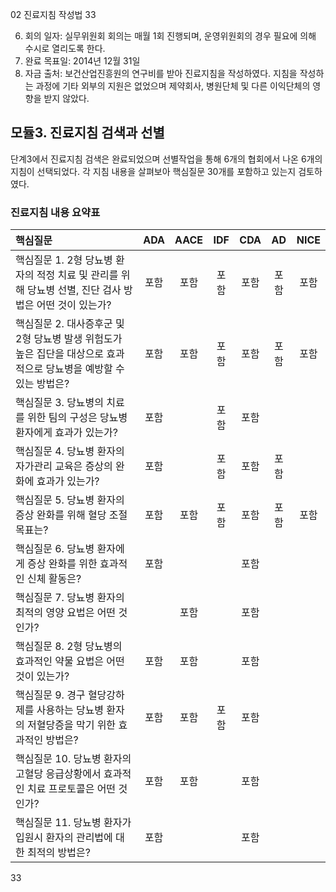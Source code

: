 02 진료지침 작성법
33

6. 회의 일자: 실무위원회 회의는 매월 1회 진행되며, 운영위원회의 경우 필요에 의해 수시로 열리도록 한다.
7. 완료 목표일: 2014년 12월 31일
8. 자금 출처: 보건산업진흥원의 연구비를 받아 진료지침을 작성하였다. 지침을 작성하는 과정에 기타 외부의 지원은 없었으며 제약회사, 병원단체 및 다른 이익단체의 영향을 받지 않았다.

## 모듈3. 진료지침 검색과 선별

단계3에서 진료지침 검색은 완료되었으며 선별작업을 통해 6개의 협회에서 나온 6개의 지침이 선택되었다. 각 지침 내용을 살펴보아 핵심질문 30개를 포함하고 있는지 검토하였다.

### 진료지침 내용 요약표

| 핵심질문 | ADA | AACE | IDF | CDA | AD | NICE |
|:---|:---:|:---:|:---:|:---:|:---:|:---:|
| 핵심질문 1. 2형 당뇨병 환자의 적정 치료 및 관리를 위해 당뇨병 선별, 진단 검사 방법은 어떤 것이 있는가? | 포함 | 포함 | 포함 | 포함 | 포함 | 포함 |
| 핵심질문 2. 대사증후군 및 2형 당뇨병 발생 위험도가 높은 집단을 대상으로 효과적으로 당뇨병을 예방할 수 있는 방법은? | 포함 | 포함 | 포함 | 포함 | 포함 | 포함 |
| 핵심질문 3. 당뇨병의 치료를 위한 팀의 구성은 당뇨병 환자에게 효과가 있는가? | 포함 | | 포함 | 포함 | | |
| 핵심질문 4. 당뇨병 환자의 자가관리 교육은 증상의 완화에 효과가 있는가? | 포함 | | 포함 | 포함 | 포함 | |
| 핵심질문 5. 당뇨병 환자의 증상 완화를 위해 혈당 조절 목표는? | 포함 | 포함 | 포함 | 포함 | 포함 | 포함 |
| 핵심질문 6. 당뇨병 환자에게 증상 완화를 위한 효과적인 신체 활동은? | 포함 | | | 포함 | | |
| 핵심질문 7. 당뇨병 환자의 최적의 영양 요법은 어떤 것인가? | | 포함 | | 포함 | | |
| 핵심질문 8. 2형 당뇨병의 효과적인 약물 요법은 어떤 것이 있는가? | 포함 | 포함 | | 포함 | | |
| 핵심질문 9. 경구 혈당강하제를 사용하는 당뇨병 환자의 저혈당증을 막기 위한 효과적인 방법은? | 포함 | 포함 | 포함 | 포함 | | |
| 핵심질문 10. 당뇨병 환자의 고혈당 응급상황에서 효과적인 치료 프로토콜은 어떤 것인가? | 포함 | 포함 | | 포함 | | |
| 핵심질문 11. 당뇨병 환자가 입원시 환자의 관리법에 대한 최적의 방법은? | 포함 | | | 포함 | | |
<PAGE>33
